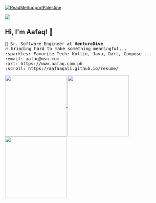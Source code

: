 [![ReadMeSupportPalestine](https://raw.githubusercontent.com/Safouene1/support-palestine-banner/master/banner-support.svg)](https://github.com/AafaaqAli/AafaaqAli/blob/main/Support.md)

![](https://komarev.com/ghpvc/?username=AafaaqAli&label=PROFILE+VIEWS) 
## Hi, I'm Aafaq! 👋 <br>


<p>
  <samp>
    💼 Sr. Software Engineer at <b> VentureDive </b> <br>
    🔥 Grinding hard to make something meaningful...  <br>
    :sparkles: Favorite Tech: Kotlin, Java, Dart, Compose ... <br>
    :email:	aafaq@msn.com <br>
    :art: https://www.aafaq.com.pk <br>
    :scroll: https://aafaaqali.github.io/resume/
  </samp>
</p>

<a href="#">
  <img height=200 align="center" src="https://my-stats-43gk.vercel.app/api?username=AafaaqAli&show_icons=true&theme=oldie&hide=contribs,issues&show=discussions_answered&rank_icon=github&include_all_commits=true&card_width=150" />
</a>
<a href="#">
  <img height=200 align="center" src="https://my-stats-43gk.vercel.app/api/top-langs/?username=AafaaqAli&hide=html,scss,css&langs_count=8&layout=compact&theme=oldie&card_width=150" />
</a>

<img align="left" height=202 src="https://github-readme-streak-stats-git-main-davids-projects-ad77adcc.vercel.app/?user=AafaaqAli&theme=oldie"/>



